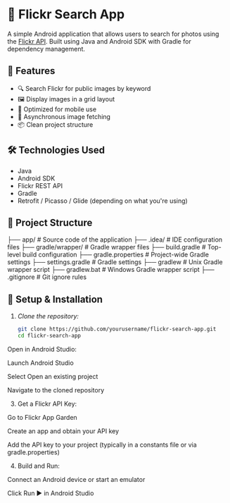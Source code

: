 # 📸 Flickr Search App

A simple Android application that allows users to search for photos using the [Flickr API](https://www.flickr.com/services/api/). Built using Java and Android SDK with Gradle for dependency management.

## 🚀 Features

- 🔍 Search Flickr for public images by keyword
- 🖼 Display images in a grid layout
- 📱 Optimized for mobile use
- 📡 Asynchronous image fetching
- 📦 Clean project structure

## 🛠 Technologies Used

- Java
- Android SDK
- Flickr REST API
- Gradle
- Retrofit / Picasso / Glide (depending on what you're using)

## 📂 Project Structure

├── app/                   # Source code of the application ├── .idea/                 # IDE configuration files ├── gradle/wrapper/        # Gradle wrapper files ├── build.gradle           # Top-level build configuration ├── gradle.properties      # Project-wide Gradle settings ├── settings.gradle        # Gradle settings ├── gradlew                # Unix Gradle wrapper script ├── gradlew.bat            # Windows Gradle wrapper script ├── .gitignore             # Git ignore rules

## 🔧 Setup & Installation

1. *Clone the repository:*

   ```bash
   git clone https://github.com/yourusername/flickr-search-app.git
   cd flickr-search-app

Open in Android Studio:

Launch Android Studio

Select Open an existing project

Navigate to the cloned repository



3. Get a Flickr API Key:

Go to Flickr App Garden

Create an app and obtain your API key

Add the API key to your project (typically in a constants file or via gradle.properties)



4. Build and Run:

Connect an Android device or start an emulator

Click Run ▶ in Android Studio
